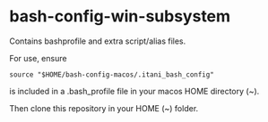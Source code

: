 # bash-config-win-subsystem
Contains bashprofile and extra script/alias files.

For use, ensure 

```source "$HOME/bash-config-macos/.itani_bash_config"```

is included in a .bash_profile file in your macos HOME directory (~).

Then clone this repository in your HOME (~) folder.
